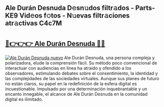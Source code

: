 ## Ale Durán Desnuda D𝚎sn𝚞dos filtr𝚊dos - Parts-KE9 Vid𝚎os f𝚘tos - N𝚞evas filtr𝚊ciones atr𝚊ctivas C4c7M

# <h2><a href="http://mbc7m9.tromn.icu/?c=Ale+Dur%c3%a1n+Desnuda">🔗👉👉👉 Ale Durán Desnuda 🔗🔗</a></h2>

[![Ale Durán Desnuda nuevo](https://i.imgur.com/pEAQMta.gif)](http://mbc7m9.tromn.icu/?c=Ale+Dur%c3%a1n+Desnuda)
Ale Durán Desnuda, una persona compleja y polarizadora, elude la comprensión fácil. Su método poco convencional de interactuar con audiencias en línea ha atraído y ofendido a los observadores, estimulando debates sobre el consentimiento, la identidad y las complejidades de las sociedades virtuales. Aunque sus planes de futuro no están claros, su papel en la redefinición de la esfera digital es incuestionable. Impulsado por una determinación inquebrantable y un encanto innegable, el alcance de Ale Durán Desnuda en la comunidad digital es ilimitado.
